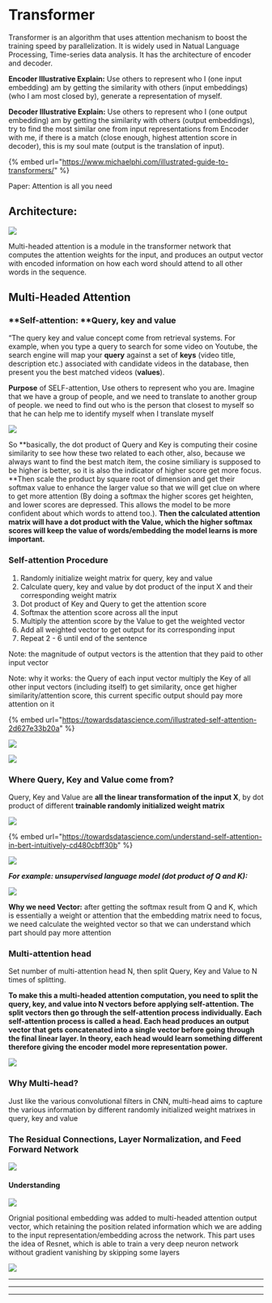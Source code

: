 # Transformer

Transformer is an algorithm that uses attention mechanism to boost the training speed by parallelization. It is widely used in Natual Language Processing, Time-series data analysis. It has the architecture of encoder and decoder.  &#x20;

**Encoder Illustrative Explain:** Use others to represent who I (one input embedding) am by getting the similarity with others (input embeddings) (who I am most closed by), generate a representation of myself.

**Decoder Illustrative Explain:** Use others to represent who I (one output embedding) am by getting the similarity with others (output embeddings), try to find the most similar one from input representations from Encoder with me, if there is a match (close enough, highest attention score in decoder), this is my soul mate (output is the translation of input). 

{% embed url="https://www.michaelphi.com/illustrated-guide-to-transformers/" %}

Paper: Attention is all you need

## Architecture:

![](<.gitbook/assets/image (87).png>)

Multi-headed attention is a module in the transformer network that computes the attention weights for the input, and produces an output vector with encoded information on how each word should attend to all other words in the sequence.

## Multi-Headed Attention

### **Self-attention: **Query, key and value

“The query key and value concept come from retrieval systems. For example, when you type a query to search for some video on Youtube, the search engine will map your **query** against a set of **keys** (video title, description etc.) associated with candidate videos in the database, then present you the best matched videos (**values**).



**Purpose** of SELF-attention, Use others to represent who you are. Imagine that we have a group of people, and we need to translate to another group of people. we need to find out who is the person that closest to myself so that he can help me to identify myself when I translate myself

![](<.gitbook/assets/image (88).png>)

So **basically, the dot product of Query and Key is computing their cosine similarity to see how these two related to each other, also, because we always want to find the best match item, the cosine similiary is supposed to be higher is better, so it is also the indicator of higher score get more focus. **Then scale the product by square root of dimension and get their softmax value to enhance the larger value so that we will get clue on where to get more attention (By doing a softmax the higher scores get heighten, and lower scores are depressed. This allows the model to be more confident about which words to attend too.). **Then the calculated attention matrix will have a dot product with the Value, which the higher softmax scores will keep the value of words/embedding the model learns is more important.**

### Self-attention Procedure

1. Randomly initialize weight matrix for query, key and value
2. Calculate query, key and value by dot product of the input X and their corresponding weight matrix
3. Dot product of Key and Query to get the attention score
4. Softmax the attention score across all the input
5. Multiply the attention score by the Value to get the weighted vector
6. Add all weighted vector to get output for its corresponding input
7. Repeat 2 - 6 until end of the sentence

Note: the magnitude of output vectors is the attention that they paid to other input vector&#x20;

Note: why it works: the Query of each input vector multiply the Key of all other input vectors (including itself) to get similarity, once get higher similarity/attention score, this current specific output should pay more attention on it

{% embed url="https://towardsdatascience.com/illustrated-self-attention-2d627e33b20a" %}

![](.gitbook/assets/ezgif.com-gif-maker.gif)

![](<.gitbook/assets/image (109).png>)

### Where Query, Key and Value come from?

Query, Key and Value are **all the linear transformation of the input X**, by dot product of different **trainable randomly initialized weight matrix**

![](<.gitbook/assets/image (108).png>)&#x20;

{% embed url="https://towardsdatascience.com/understand-self-attention-in-bert-intuitively-cd480cbff30b" %}

![](<.gitbook/assets/image (106).png>)

_**For example: unsupervised language model (dot product of Q and K):**_

![](<.gitbook/assets/image (107).png>)

**Why we need Vector:** after getting the softmax result from Q and K, which is essentially a weight or attention that the embedding matrix need to focus, we need calculate the weighted vector so that we can understand which part should pay more attention

### Multi-attention head

Set number of multi-attention head N, then split Query, Key and Value to N times of splitting.

**To make this a multi-headed attention computation, you need to split the query, key, and value into N vectors before applying self-attention. **The split vectors then go through the self-attention process individually. Each self-attention process is called a head. Each head produces an output vector that gets concatenated into a single vector before going through the final linear layer. In theory,** each head would learn something different therefore giving the encoder model more representation power.**

![](<.gitbook/assets/image (90).png>)

### Why Multi-head?

Just like the various convolutional filters in CNN, multi-head aims to capture the various information by different randomly initialized weight matrixes in query, key and value&#x20;

### The Residual Connections, Layer Normalization, and Feed Forward Network

![](<.gitbook/assets/image (91).png>)

#### Understanding

![](<.gitbook/assets/image (92).png>)

Orignial positional embedding was added to multi-headed attention output vector, which retaining the position related information which we are adding to the input representation/embedding across the network. This part uses the idea of Resnet, which is able to train a very deep neuron network without gradient vanishing by skipping some layers

![](<.gitbook/assets/image (93).png>)







****

****

****

